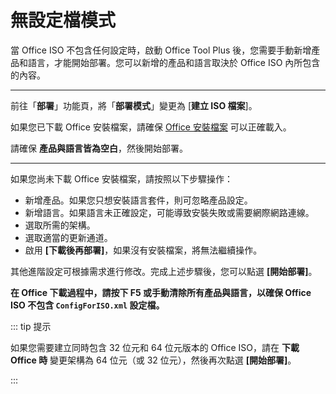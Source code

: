 # 無設定檔模式

當 Office ISO 不包含任何設定時，啟動 Office Tool Plus 後，您需要手動新增產品和語言，才能開始部署。您可以新增的產品和語言取決於 Office ISO 內所包含的內容。  

---

前往「**部署**」功能頁，將「**部署模式**」變更為 [**建立 ISO 檔案**]。  

如果您已下載 Office 安裝檔案，請確保 [Office 安裝檔案](/usage/deploy/settings/basic#installation-files) 可以正確載入。  

請確保 **產品與語言皆為空白**，然後開始部署。  

---

如果您尚未下載 Office 安裝檔案，請按照以下步驟操作：  

- 新增產品。如果您只想安裝語言套件，則可忽略產品設定。  
- 新增語言。如果語言未正確設定，可能導致安裝失敗或需要網際網路連線。  
- 選取所需的架構。  
- 選取適當的更新通道。  
- 啟用 **[下載後再部署]**，如果沒有安裝檔案，將無法繼續操作。  

其他進階設定可根據需求進行修改。完成上述步驟後，您可以點選 **[開始部署]**。  

**在 Office 下載過程中，請按下 F5 或手動清除所有產品與語言，以確保 Office ISO 不包含 `ConfigForISO.xml` 設定檔。**  

::: tip 提示  

如果您需要建立同時包含 32 位元和 64 位元版本的 Office ISO，請在 **下載 Office 時** 變更架構為 64 位元（或 32 位元），然後再次點選 **[開始部署]**。  

:::